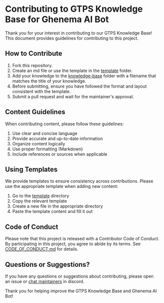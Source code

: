 # Contributing to GTPS Knowledge Base for Ghenema AI Bot

Thank you for your interest in contributing to our GTPS Knowledge Base! This document provides guidelines for contributing to this project.

## How to Contribute

1. Fork this repository.
2. Create an md file or use the template in the [template](template) folder.
3. Add your knowledge to the [knowledge-base](knowledge-base) folder with a filename that matches the title of your knowledge.
4. Before submitting, ensure you have followed the format and layout consistent with the template.
5. Submit a pull request and wait for the maintainer's approval.

## Content Guidelines

When contributing content, please follow these guidelines:

1. Use clear and concise language
2. Provide accurate and up-to-date information
3. Organize content logically
4. Use proper formatting (Markdown)
5. Include references or sources when applicable

## Using Templates

We provide templates to ensure consistency across contributions. Please use the appropriate template when adding new content:

1. Go to the [template](template) directory
2. Copy the relevant template
3. Create a new file in the appropriate directory
4. Paste the template content and fill it out

## Code of Conduct

Please note that this project is released with a Contributor Code of Conduct. By participating in this project, you agree to abide by its terms. See [CODE_OF_CONDUCT.md](CODE_OF_CONDUCT.md) for details.

## Questions or Suggestions?

If you have any questions or suggestions about contributing, please open an issue or [chat maintainers](https://discord.gg/p8nN8J6tMz) in discord.

Thank you for helping improve the GTPS Knowledge Base and Ghenema AI Bot!
